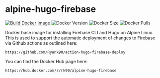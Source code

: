 # alpine-hugo-firebase

[![Build Docker Image](https://github.com/Ryank90/alpine-hugo-firebase/actions/workflows/build.yml/badge.svg?branch=main)](https://github.com/Ryank90/alpine-hugo-firebase/actions/workflows/build.yml)
![Docker Version](https://img.shields.io/github/v/tag/ryank90/alpine-hugo-firebase)
![Docker Size](https://img.shields.io/docker/image-size/rk90/alpine-hugo-firebase?sort=date)
![Docker Pulls](https://img.shields.io/docker/pulls/rk90/alpine-hugo-firebase)

Docker base image for installing Firebase CLI and Hugo on Alpine Linux. This is used to support the automatic deployment of changes to Firebase via Github actions as outlined here:

`https://github.com/Ryank90/action-hugo-firebase-deploy`

You can find the Docker Hub page here:

`https://hub.docker.com/r/rk90/alpine-hugo-firebase`
